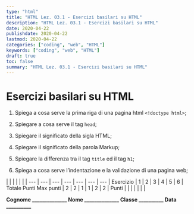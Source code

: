 ```yaml
---
type: "html"
title: "HTML Lez. 03.1 - Esercizi basilari su HTML"
description: "HTML Lez. 03.1 - Esercizi basilari su HTML"
date: 2020-04-22
publishdate: 2020-04-22
lastmod: 2020-04-22
categories: ["coding", "web", "HTML"]
keywords: ["coding", "web", "HTML"]
draft: true
toc: false
summary: "HTML Lez. 03.1 - Esercizi basilari su HTML"
---
```


# Esercizi basilari su HTML

1. Spiega a cosa serve la prima riga di una pagina html ``<!doctype html>``;

2. Spiegare a cosa serve il tag ``head``;

3. Spiegare il significato della sigla HTML;

4. Spiegare il significato della parola Markup;

5. Spiegare la differenza tra il tag ``title`` ed il tag ``h1``;

6. Spiega a cosa serve l’indentazione e la validazione di una pagina web;

<!-- markdownlint-disable MD009 MD036 -->

 |        |     |     |     |     |     |
---       | --- | --- | --- | --- | --- | --- |
Esercizio |  1  |  2  |  3  |  4  |  5  |  6  | Totale Punti
Max punti |  2  |  2  |  1  |  1  |  2  |  2  |
Punti     |     |     |     |     |     |     |

**Cognome ______________ Nome ______________ Classe __________ Data __________**

<!-- markdownlint-enable MD009 MD036 -->
